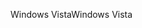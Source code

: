 <span data-ttu-id="6479c-101">Windows Vista</span><span class="sxs-lookup"><span data-stu-id="6479c-101">Windows Vista</span></span>